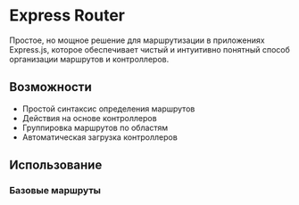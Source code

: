 # Express Router

Простое, но мощное решение для маршрутизации в приложениях Express.js, которое обеспечивает чистый и интуитивно понятный способ организации маршрутов и контроллеров.

## Возможности

- Простой синтаксис определения маршрутов
- Действия на основе контроллеров
- Группировка маршрутов по областям
- Автоматическая загрузка контроллеров

## Использование

### Базовые маршруты
